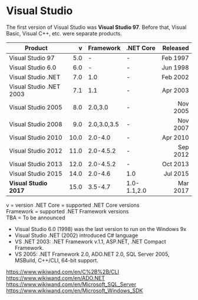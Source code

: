 # Visual Studio

The first version of Visual Studio was **Visual Studio 97**. Before that, Visual Basic, Visual C++, etc. were separate products.

| Product                 |    v | Framework   | .NET Core   | Released |
|-------------------------|-----:|-------------|-------------|---------:|
| Visual Studio 97        |  5.0 | -           | -           | Feb 1997 |
| Visual Studio 6.0       |  6.0 | -           | -           | Jun 1998 |
| Visual Studio .NET      |  7.0 | 1.0         | -           | Feb 2002 |
| Visual Studio .NET 2003 |  7.1 | 1.1         | -           | Apr 2003 |
| Visual Studio 2005      |  8.0 | 2.0,3.0     | -           | Nov 2005 |
| Visual Studio 2008      |  9.0 | 2.0,3.0,3.5 | -           | Nov 2007 |
| Visual Studio 2010      | 10.0 | 2.0-4.0     | -           | Apr 2010 |
| Visual Studio 2012      | 11.0 | 2.0-4.5.2   | -           | Sep 2012 |
| Visual Studio 2013      | 12.0 | 2.0-4.5.2   | -           | Oct 2013 |
| Visual Studio 2015      | 14.0 | 2.0-4.6     | 1.0         | Jul 2015 |
| **Visual Studio 2017**  | 15.0 | 3.5-4.7     | 1.0-1.1,2.0 | Mar 2017 |

v = version
.NET Core = supported .NET Core versions    
Framework = supported .NET Framework versions    
TBA = To be announced

- Visual Studio 6.0 (1998) was the last version to run on the Windows 9x
- Visual Studio .NET (2002) introduced C# language
- VS .NET 2003: .NET Framework v.1.1, ASP.NET, .NET Compact Framework.
- VS 2005: .NET Framework 2.0, ADO.NET 2.0, SQL Server 2005, MSBuild, C++/CLI, 64-bit support.


[vs]: https://www.wikiwand.com/en/Microsoft_Visual_Studio
[fw]: https://www.wikiwand.com/en/.NET_Framework
[cil]: https://www.wikiwand.com/en/Common_Intermediate_Language
[cli]: https://www.wikiwand.com/en/Common_Language_Infrastructure
[mec]: https://www.wikiwand.com/en/Managed_Extensions_for_C%2B%2B


https://www.wikiwand.com/en/C%2B%2B/CLI
https://www.wikiwand.com/en/ADO.NET
https://www.wikiwand.com/en/Microsoft_SQL_Server
https://www.wikiwand.com/en/Microsoft_Windows_SDK
